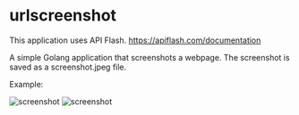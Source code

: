 # urlscreenshot
This application uses API Flash.
https://apiflash.com/documentation

A simple Golang application that screenshots a webpage.
The screenshot is saved as a screenshot.jpeg file.

Example: 

![screenshot](https://user-images.githubusercontent.com/54447040/193979503-5351cbb5-6da7-45d1-b5d8-208417d90fd7.PNG)
![screenshot](https://user-images.githubusercontent.com/54447040/193979392-beff4b71-f48d-435f-9970-9a91a5bd5fba.jpeg)
